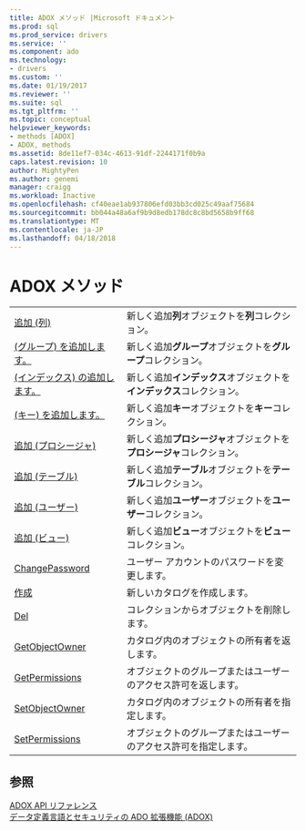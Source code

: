 ```yaml
---
title: ADOX メソッド |Microsoft ドキュメント
ms.prod: sql
ms.prod_service: drivers
ms.service: ''
ms.component: ado
ms.technology:
- drivers
ms.custom: ''
ms.date: 01/19/2017
ms.reviewer: ''
ms.suite: sql
ms.tgt_pltfrm: ''
ms.topic: conceptual
helpviewer_keywords:
- methods [ADOX]
- ADOX, methods
ms.assetid: 8de11ef7-034c-4613-91df-2244171f0b9a
caps.latest.revision: 10
author: MightyPen
ms.author: genemi
manager: craigg
ms.workload: Inactive
ms.openlocfilehash: cf40eae1ab937806efd03bb3cd025c49aaf75684
ms.sourcegitcommit: bb044a48a6af9b9d8edb178dc8c8bd5658b9ff68
ms.translationtype: MT
ms.contentlocale: ja-JP
ms.lasthandoff: 04/18/2018
---
```

# <a name="adox-methods"></a>ADOX メソッド
|||  
|-|-|  
|[追加 (列)](../../../ado/reference/adox-api/append-method-adox-columns.md)|新しく追加**列**オブジェクトを**列**コレクション。|  
|[(グループ) を追加します。](../../../ado/reference/adox-api/append-method-adox-groups.md)|新しく追加**グループ**オブジェクトを**グループ**コレクション。|  
|[(インデックス) の追加します。](../../../ado/reference/adox-api/append-method-adox-indexes.md)|新しく追加**インデックス**オブジェクトを**インデックス**コレクション。|  
|[(キー) を追加します。](../../../ado/reference/adox-api/append-method-adox-keys.md)|新しく追加**キー**オブジェクトを**キー**コレクション。|  
|[追加 (プロシージャ)](../../../ado/reference/adox-api/append-method-adox-procedures.md)|新しく追加**プロシージャ**オブジェクトを**プロシージャ**コレクション。|  
|[追加 (テーブル)](../../../ado/reference/adox-api/append-method-adox-tables.md)|新しく追加**テーブル**オブジェクトを**テーブル**コレクション。|  
|[追加 (ユーザー)](../../../ado/reference/adox-api/append-method-adox-users.md)|新しく追加**ユーザー**オブジェクトを**ユーザー**コレクション。|  
|[追加 (ビュー)](../../../ado/reference/adox-api/append-method-adox-views.md)|新しく追加**ビュー**オブジェクトを**ビュー**コレクション。|  
|[ChangePassword](../../../ado/reference/adox-api/changepassword-method-adox.md)|ユーザー アカウントのパスワードを変更します。|  
|[作成](../../../ado/reference/adox-api/create-method-adox.md)|新しいカタログを作成します。|  
|[Del](../../../ado/reference/adox-api/delete-method-adox-collections.md)|コレクションからオブジェクトを削除します。|  
|[GetObjectOwner](../../../ado/reference/adox-api/getobjectowner-method-adox.md)|カタログ内のオブジェクトの所有者を返します。|  
|[GetPermissions](../../../ado/reference/adox-api/getpermissions-method-adox.md)|オブジェクトのグループまたはユーザーのアクセス許可を返します。|  
|[SetObjectOwner](../../../ado/reference/adox-api/setobjectowner-method.md)|カタログ内のオブジェクトの所有者を指定します。|  
|[SetPermissions](../../../ado/reference/adox-api/setpermissions-method-adox.md)|オブジェクトのグループまたはユーザーのアクセス許可を指定します。|  
  
## <a name="see-also"></a>参照  
 [ADOX API リファレンス](../../../ado/reference/adox-api/adox-api-reference.md)   
 [データ定義言語とセキュリティの ADO 拡張機能 (ADOX)](../../../ado/guide/extensions/ado-extensions-for-data-definition-language-and-security-adox.md)
